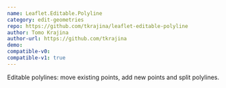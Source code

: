 ```yaml
---
name: Leaflet.Editable.Polyline
category: edit-geometries
repo: https://github.com/tkrajina/leaflet-editable-polyline
author: Tomo Krajina
author-url: https://github.com/tkrajina
demo: 
compatible-v0:
compatible-v1: true
---
```


Editable polylines: move existing points, add new points and split polylines.
